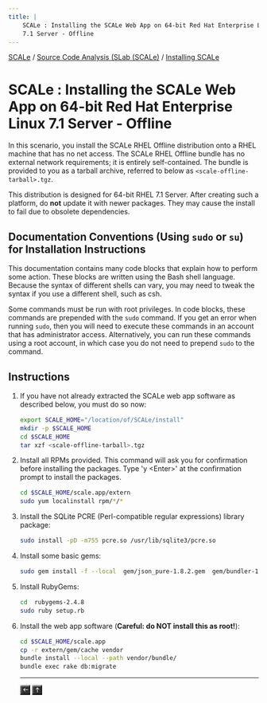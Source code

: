 ```yaml
---
title: |
    SCALe : Installing the SCALe Web App on 64-bit Red Hat Enterprise Linux
    7.1 Server - Offline
---
```

 [SCALe](index.md) / [Source Code Analysis (SLab (SCALe)](Welcome.md) / [Installing SCALe](Installing-SCALe.md)
<!-- <legal> -->
<!-- SCALe version r.6.7.0.0.A -->
<!--  -->
<!-- Copyright 2021 Carnegie Mellon University. -->
<!--  -->
<!-- NO WARRANTY. THIS CARNEGIE MELLON UNIVERSITY AND SOFTWARE ENGINEERING -->
<!-- INSTITUTE MATERIAL IS FURNISHED ON AN "AS-IS" BASIS. CARNEGIE MELLON -->
<!-- UNIVERSITY MAKES NO WARRANTIES OF ANY KIND, EITHER EXPRESSED OR -->
<!-- IMPLIED, AS TO ANY MATTER INCLUDING, BUT NOT LIMITED TO, WARRANTY OF -->
<!-- FITNESS FOR PURPOSE OR MERCHANTABILITY, EXCLUSIVITY, OR RESULTS -->
<!-- OBTAINED FROM USE OF THE MATERIAL. CARNEGIE MELLON UNIVERSITY DOES NOT -->
<!-- MAKE ANY WARRANTY OF ANY KIND WITH RESPECT TO FREEDOM FROM PATENT, -->
<!-- TRADEMARK, OR COPYRIGHT INFRINGEMENT. -->
<!--  -->
<!-- Released under a MIT (SEI)-style license, please see COPYRIGHT file or -->
<!-- contact permission@sei.cmu.edu for full terms. -->
<!--  -->
<!-- [DISTRIBUTION STATEMENT A] This material has been approved for public -->
<!-- release and unlimited distribution.  Please see Copyright notice for -->
<!-- non-US Government use and distribution. -->
<!--  -->
<!-- DM19-1274 -->
<!-- </legal> -->

SCALe : Installing the SCALe Web App on 64-bit Red Hat Enterprise Linux 7.1 Server - Offline
=============================================================================================

In this scenario, you install the SCALe RHEL Offline distribution onto a
RHEL machine that has no net access. The SCALe RHEL Offline bundle has
no external network requirements; it is entirely self-contained. The
bundle is provided to you as a tarball archive, referred to below
as `<scale-offline-tarball>.tgz`.

This distribution is designed for 64-bit RHEL 7.1 Server. After creating
such a platform, do **not** update it with newer packages.  They may
cause the install to fail due to obsolete dependencies.

Documentation Conventions (Using `sudo` or `su`) for Installation Instructions
------------------------------------------------------------------------------

This documentation contains many code blocks that explain how to perform
some action. These blocks are written using the Bash shell language.
Because the syntax of different shells can vary, you may need to tweak
the syntax if you use a different shell, such as csh.

Some commands must be run with root privileges. In code blocks, these
commands are prepended with the  `sudo` command. If you get an error
when running `sudo`, then you will need to execute these commands in an
account that has administrator access. Alternatively, you can run these
commands using a root account, in which case you do not need to
prepend `sudo` to the command.

Instructions
------------

1.  If you have not already extracted the SCALe web app software as
    described below, you must do so now:

    ```sh
    export SCALE_HOME="/location/of/SCALe/install"
    mkdir -p $SCALE_HOME
    cd $SCALE_HOME
    tar xzf <scale-offline-tarball>.tgz
    ```

2.  Install all RPMs provided.  This command will ask you for
    confirmation before installing the packages.  Type 'y &lt;Enter&gt;'
    at the confirmation prompt to install the packages.

    ```sh
    cd $SCALE_HOME/scale.app/extern
    sudo yum localinstall rpm/*/*
    ```

3.  Install the SQLite PCRE (Perl-compatible regular expressions)
    library package:

    ```sh
    sudo install -pD -m755 pcre.so /usr/lib/sqlite3/pcre.so
    ```

4.  Install some basic gems:

    ```sh
    sudo gem install -f --local  gem/json_pure-1.8.2.gem  gem/bundler-1.10.6.gem
    ```

5.  Install RubyGems:

    ```sh
    cd  rubygems-2.4.8
    sudo ruby setup.rb
    ```

6.  Install the web app software (**Careful: do NOT install this as
    root!**):

    ```sh
    cd $SCALE_HOME/scale.app
    cp -r extern/gem/cache vendor
    bundle install --local --path vendor/bundle/
    bundle exec rake db:migrate
    ```



    ------------------------------------------------------------------------

    [![](attachments/arrow_left.png)](Installing-SCALe.md)
    [![](attachments/arrow_up.png)](Welcome.md)
